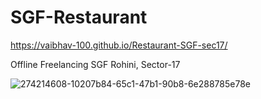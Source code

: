 # SGF-Restaurant
https://vaibhav-100.github.io/Restaurant-SGF-sec17/

Offline Freelancing 
SGF Rohini, Sector-17

![274214608-10207b84-65c1-47b1-90b8-6e288785e78e](https://github.com/vaibhav-1098/SGF-Restaurant/assets/169792003/121e383e-a3d6-4f4e-944c-e6fe75448cb9)
